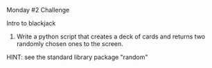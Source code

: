 Monday #2 Challenge

Intro to blackjack

1. Write a python script that creates a deck of cards 
and returns two randomly chosen ones to the screen.


HINT: see the standard library package "random"


